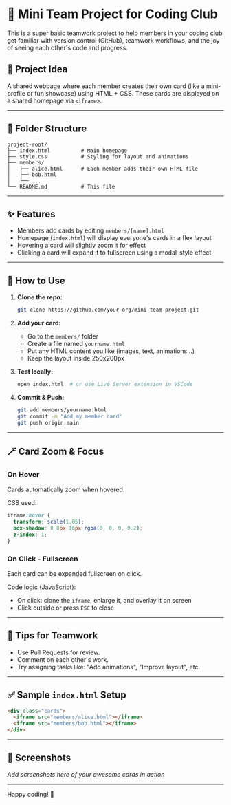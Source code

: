 # 🌟 Mini Team Project for Coding Club

This is a super basic teamwork project to help members in your coding club get familiar with version control (GitHub), teamwork workflows, and the joy of seeing each other's code and progress.

## 🎯 Project Idea

A shared webpage where each member creates their own card (like a mini-profile or fun showcase) using HTML + CSS. These cards are displayed on a shared homepage via `<iframe>`.

---

## 📁 Folder Structure

```
project-root/
├── index.html          # Main homepage
├── style.css           # Styling for layout and animations
├── members/
│   ├── alice.html      # Each member adds their own HTML file
│   ├── bob.html
│   └── ...
└── README.md           # This file
```

---

## ✨ Features

- Members add cards by editing `members/[name].html`
- Homepage (`index.html`) will display everyone's cards in a flex layout
- Hovering a card will slightly zoom it for effect
- Clicking a card will expand it to fullscreen using a modal-style effect

---

## 🔧 How to Use

1. **Clone the repo:**
   ```bash
   git clone https://github.com/your-org/mini-team-project.git
   ```

2. **Add your card:**
   - Go to the `members/` folder
   - Create a file named `yourname.html`
   - Put any HTML content you like (images, text, animations...)
   - Keep the layout inside 250x200px

3. **Test locally:**
   ```bash
   open index.html  # or use Live Server extension in VSCode
   ```

4. **Commit & Push:**
   ```bash
   git add members/yourname.html
   git commit -m "Add my member card"
   git push origin main
   ```

---

## 🪄 Card Zoom & Focus

### On Hover

Cards automatically zoom when hovered.

CSS used:
```css
iframe:hover {
  transform: scale(1.05);
  box-shadow: 0 8px 16px rgba(0, 0, 0, 0.2);
  z-index: 1;
}
```

### On Click - Fullscreen

Each card can be expanded fullscreen on click.

Code logic (JavaScript):
- On click: clone the `iframe`, enlarge it, and overlay it on screen
- Click outside or press `ESC` to close

---

## 🤝 Tips for Teamwork

- Use Pull Requests for review.
- Comment on each other's work.
- Try assigning tasks like: "Add animations", "Improve layout", etc.

---

## ✅ Sample `index.html` Setup

```html
<div class="cards">
  <iframe src="members/alice.html"></iframe>
  <iframe src="members/bob.html"></iframe>
</div>
```

---

## 📸 Screenshots

_Add screenshots here of your awesome cards in action_

---

Happy coding! 🚀